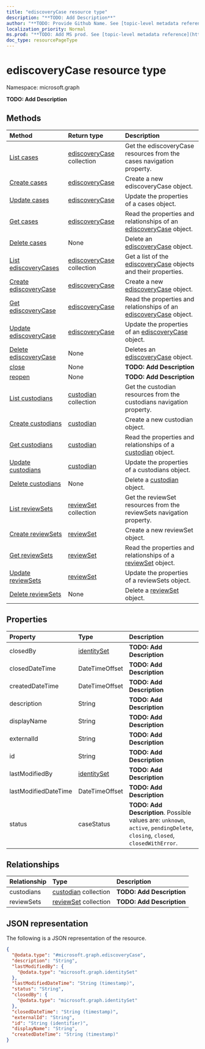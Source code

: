 ```yaml
---
title: "ediscoveryCase resource type"
description: "**TODO: Add Description**"
author: "**TODO: Provide Github Name. See [topic-level metadata reference](https://msgo.azurewebsites.net/add/document/guidelines/metadata.html#topic-level-metadata)**"
localization_priority: Normal
ms.prod: "**TODO: Add MS prod. See [topic-level metadata reference](https://msgo.azurewebsites.net/add/document/guidelines/metadata.html#topic-level-metadata)**"
doc_type: resourcePageType
---
```


# ediscoveryCase resource type

Namespace: microsoft.graph

**TODO: Add Description**

## Methods
|Method|Return type|Description|
|:---|:---|:---|
|[List cases](../api/ediscovery-list-cases.md)|[ediscoveryCase](../resources/ediscoverycase.md) collection|Get the ediscoveryCase resources from the cases navigation property.|
|[Create cases](../api/ediscovery-post-cases.md)|[ediscoveryCase](../resources/ediscoverycase.md)|Create a new ediscoveryCase object.|
|[Update cases](../api/ediscovery-update-cases.md)|[ediscoveryCase](../resources/ediscoverycase.md)|Update the properties of a cases object.|
|[Get cases](../api/ediscovery-get-ediscoverycase.md)|[ediscoveryCase](../resources/ediscoverycase.md)|Read the properties and relationships of an [ediscoveryCase](../resources/ediscoverycase.md) object.|
|[Delete cases](../api/ediscovery-delete-cases.md)|None|Delete an [ediscoveryCase](../resources/ediscoverycase.md) object.|
|[List ediscoveryCases](../api/ediscoverycase-list.md)|[ediscoveryCase](../resources/ediscoverycase.md) collection|Get a list of the [ediscoveryCase](../resources/ediscoverycase.md) objects and their properties.|
|[Create ediscoveryCase](../api/ediscoverycase-create.md)|[ediscoveryCase](../resources/ediscoverycase.md)|Create a new [ediscoveryCase](../resources/ediscoverycase.md) object.|
|[Get ediscoveryCase](../api/ediscoverycase-get.md)|[ediscoveryCase](../resources/ediscoverycase.md)|Read the properties and relationships of an [ediscoveryCase](../resources/ediscoverycase.md) object.|
|[Update ediscoveryCase](../api/ediscoverycase-update.md)|[ediscoveryCase](../resources/ediscoverycase.md)|Update the properties of an [ediscoveryCase](../resources/ediscoverycase.md) object.|
|[Delete ediscoveryCase](../api/ediscoverycase-delete.md)|None|Deletes an [ediscoveryCase](../resources/ediscoverycase.md) object.|
|[close](../api/ediscoverycase-close.md)|None|**TODO: Add Description**|
|[reopen](../api/ediscoverycase-reopen.md)|None|**TODO: Add Description**|
|[List custodians](../api/ediscoverycase-list-custodians.md)|[custodian](../resources/custodian.md) collection|Get the custodian resources from the custodians navigation property.|
|[Create custodians](../api/ediscoverycase-post-custodians.md)|[custodian](../resources/custodian.md)|Create a new custodian object.|
|[Get custodians](../api/ediscoverycase-get-custodian.md)|[custodian](../resources/custodian.md)|Read the properties and relationships of a [custodian](../resources/custodian.md) object.|
|[Update custodians](../api/ediscoverycase-update-custodians.md)|[custodian](../resources/custodian.md)|Update the properties of a custodians object.|
|[Delete custodians](../api/ediscoverycase-delete-custodians.md)|None|Delete a [custodian](../resources/custodian.md) object.|
|[List reviewSets](../api/ediscoverycase-list-reviewsets.md)|[reviewSet](../resources/reviewset.md) collection|Get the reviewSet resources from the reviewSets navigation property.|
|[Create reviewSets](../api/ediscoverycase-post-reviewsets.md)|[reviewSet](../resources/reviewset.md)|Create a new reviewSet object.|
|[Get reviewSets](../api/ediscoverycase-get-reviewset.md)|[reviewSet](../resources/reviewset.md)|Read the properties and relationships of a [reviewSet](../resources/reviewset.md) object.|
|[Update reviewSets](../api/ediscoverycase-update-reviewsets.md)|[reviewSet](../resources/reviewset.md)|Update the properties of a reviewSets object.|
|[Delete reviewSets](../api/ediscoverycase-delete-reviewsets.md)|None|Delete a [reviewSet](../resources/reviewset.md) object.|

## Properties
|Property|Type|Description|
|:---|:---|:---|
|closedBy|[identitySet](../resources/identityset.md)|**TODO: Add Description**|
|closedDateTime|DateTimeOffset|**TODO: Add Description**|
|createdDateTime|DateTimeOffset|**TODO: Add Description**|
|description|String|**TODO: Add Description**|
|displayName|String|**TODO: Add Description**|
|externalId|String|**TODO: Add Description**|
|id|String|**TODO: Add Description**|
|lastModifiedBy|[identitySet](../resources/identityset.md)|**TODO: Add Description**|
|lastModifiedDateTime|DateTimeOffset|**TODO: Add Description**|
|status|caseStatus|**TODO: Add Description**. Possible values are: `unknown`, `active`, `pendingDelete`, `closing`, `closed`, `closedWithError`.|

## Relationships
|Relationship|Type|Description|
|:---|:---|:---|
|custodians|[custodian](../resources/custodian.md) collection|**TODO: Add Description**|
|reviewSets|[reviewSet](../resources/reviewset.md) collection|**TODO: Add Description**|

## JSON representation
The following is a JSON representation of the resource.
<!-- {
  "blockType": "resource",
  "keyProperty": "id",
  "@odata.type": "microsoft.graph.ediscoveryCase",
  "baseType": "",
  "openType": false
}
-->
``` json
{
  "@odata.type": "#microsoft.graph.ediscoveryCase",
  "description": "String",
  "lastModifiedBy": {
    "@odata.type": "microsoft.graph.identitySet"
  },
  "lastModifiedDateTime": "String (timestamp)",
  "status": "String",
  "closedBy": {
    "@odata.type": "microsoft.graph.identitySet"
  },
  "closedDateTime": "String (timestamp)",
  "externalId": "String",
  "id": "String (identifier)",
  "displayName": "String",
  "createdDateTime": "String (timestamp)"
}
```

